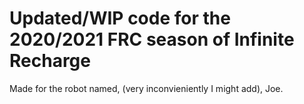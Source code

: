 # Updated/WIP code for the 2020/2021 FRC season of Infinite Recharge
Made for the robot named, (very inconvieniently I might add), Joe.
